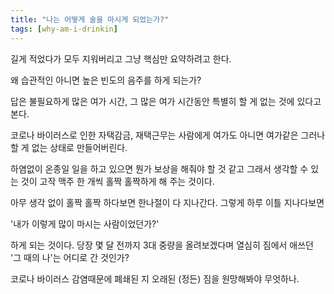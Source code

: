 ```yaml
---
title: "나는 어떻게 술을 마시게 되었는가?"
tags: [why-am-i-drinkin]
---
```


길게 적었다가 모두 지워버리고 그냥 핵심만 요약하려고 한다.

왜 습관적인 아니면 높은 빈도의 음주를 하게 되는가?

답은 불필요하게 많은 여가 시간, 그 많은 여가 시간동안 특별히 할 게 없는 것에 있다고 본다.

코로나 바이러스로 인한 자택감금, 재택근무는 사람에게 여가도 아니면 여가같은 그러나 할 게 없는 상태로 만들어버린다. 

하염없이 온종일 일을 하고 있으면 뭔가 보상을 해줘야 할 것 같고 그래서 생각할 수 있는 것이 고작 맥주 한 개씩 홀짝 홀짝하게 해 주는 것이다.

아무 생각 없이 홀짝 홀짝 하다보면 한나절이 다 지나간다. 그렇게 하루 이틀 지나다보면 

'내가 이렇게 많이 마시는 사람이었던가?' 

하게 되는 것이다. 당장 몇 달 전까지 3대 중량을 올려보겠다며 열심히 짐에서 애쓰던 '그 때의 나'는 어디로 간 것인가?

코로나 바이러스 감염때문에 폐쇄된 지 오래된 (정든) 짐을 원망해봐야 무엇하나.
